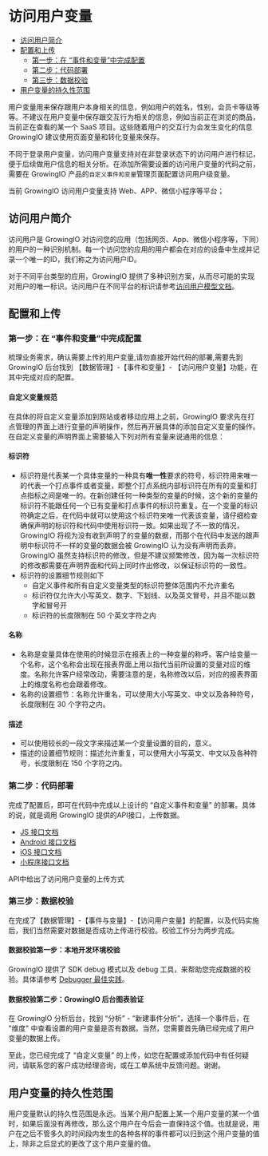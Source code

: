 # 访问用户变量

* [访问用户简介](visituserid.md#fang-wen-yong-hu-jian-jie)
* [配置和上传](https://docs.growingio.com/docs/data-definition/user-variable/visituserid#pei-zhi-he-shang-chuan)
  * [第一步：在 “事件和变量”中完成配置](https://docs.growingio.com/docs/data-definition/user-variable/visituserid#di-yi-bu-zai-shi-jian-he-bian-liang-zhong-wan-cheng-pei-zhi)
  * [第二步：代码部署](https://docs.growingio.com/docs/data-definition/user-variable/visituserid#di-er-bu-dai-ma-bu-shu)
  * [第三步：数据校验](https://docs.growingio.com/docs/data-definition/user-variable/visituserid#di-san-bu-shu-ju-xiao-yan)
* [用户变量的持久性范围](https://docs.growingio.com/docs/data-definition/user-variable/visituserid#yong-hu-bian-liang-de-chi-jiu-xing-fan-wei)

用户变量用来保存跟用户本身相关的信息，例如用户的姓名，性别，会员卡等级等等。不建议在用户变量中保存跟交互行为相关的信息，例如当前正在浏览的商品，当前正在查看的某一个 SaaS 项目。这些随着用户的交互行为会发生变化的信息 GrowingIO 建议使用页面变量和转化变量来保存。

不同于登录用户变量，访问用户变量支持对在非登录状态下的访问用户进行标记，便于后续做用户信息的相关分析。在添加所需要设置的访问用户变量的代码之前，需要在 GrowingIO 产品的`自定义事件和变量`管理页面配置访问用户级变量。

当前 GrowingIO 访问用户变量支持 Web、APP、微信小程序等平台；

## 访问用户简介

访问用户是 GrowingIO 对访问您的应用（包括网页、App、微信小程序等，下同）的用户的一种识别机制。每一个访问您的应用的用户都会在对应的设备中生成并记录一个唯一的ID，我们称之为访问用户ID。

对于不同平台类型的应用，GrowingIO 提供了多种识别方案，从而尽可能的实现对用户的唯一标识。访问用户在不同平台的标识请参考[访问用户模型文档](../../data-model/user-model/visitor.md)。

## 配置和上传 <a id="pei-zhi-he-shang-chuan"></a>

### **第一步：在 “事件和变量”中完成配置** <a id="di-yi-bu-zai-shi-jian-he-bian-liang-zhong-wan-cheng-pei-zhi"></a>

梳理业务需求，确认需要上传的用户变量,请勿直接开始代码的部署,需要先到 GrowingIO 后台找到 【数据管理】-【事件和变量】- 【访问用户变量】功能，在其中完成对应的配置。

#### 自定义变量规范 <a id="zi-ding-yi-bian-liang-gui-fan"></a>

在具体的将自定义变量添加到网站或者移动应用上之前，GrowingIO 要求先在打点管理的界面上进行变量的声明操作，然后再开展具体的添加自定义变量的操作。在自定义变量的声明界面上需要输入下列对所有变量来说通用的信息：

#### **标识符** <a id="biao-shi-fu"></a>

* 标识符是代表某一个具体变量的一种具有**唯一性**要求的符号，标识符用来唯一的代表一个打点事件或者变量，即整个打点系统内部标识符在所有的变量和打点指标之间是唯一的。在新创建任何一种类型的变量的时候，这个新的变量的标识符不能跟任何一个已有变量和打点事件的标识符重复。在一个变量的标识符确定之后，在代码中就可以使用这个标识符来唯一代表该变量，请仔细检查确保声明的标识符和代码中使用标识符一致。如果出现了不一致的情况，GrowingIO 将视为没有收到声明了的变量的数据，而那个在代码中发送的跟声明中标识符不一样的变量的数据会被 GrowingIO 认为没有声明而丢弃。GrowingIO 虽然支持标识符的修改，但是不建议频繁修改，因为每一次标识符的修改都需要在声明界面和代码上同时作出修改，以保证标识符的一致性。
* 标识符的设置细节规则如下
  * 自定义事件和所有自定义变量类型的标识符整体范围内不允许重名
  * 标识符仅允许大小写英文、数字、下划线、以及英文冒号，并且不能以数字和冒号开
  * 标识符的长度限制在 50 个英文字符之内

#### **名称** <a id="ming-cheng"></a>

* 名称是变量具体在使用的时候显示在报表上的一种变量的称呼。客户给变量一个名称，这个名称会出现在报表界面上用以指代当前所设置的变量对应的维度。名称允许客户经常改动，需要注意的是，名称修改以后，对应的报表界面上的维度名称也会跟着修改。
* 名称的设置细节：名称允许重名，可以使用大小写英文、中文以及各种符号，长度限制在 30 个字符之内。

#### **描述** <a id="miao-shu"></a>

* 可以使用较长的一段文字来描述某一个变量设置的目的，意义。
* 描述的设置细节规则：描述允许重复，可以使用大小写英文、中文以及各种符号，长度限制在 150 个字符之内。

### **第二步：代码部署** <a id="di-er-bu-dai-ma-bu-shu"></a>

完成了配置后，即可在代码中完成以上设计的 “自定义事件和变量” 的部署。具体的说，就是调用 GrowingIO 提供的API接口，上传数据。

* [​JS 接口文档​](../../sdk-integration/web-js-sdk/web-js-sdk-api.md#16-she-zhi-fang-wen-yong-hu-ji-bian-liang-visitorset)
* [​Android 接口文档​](https://docs.growingio.com/docs/sdk-integration/android-sdk/#setvisitor)
* [​iOS 接口文档​](https://docs.growingio.com/docs/sdk-integration/ios-sdk/#setvisitor)
* [​小程序接口文档​](https://docs.growingio.com/docs/sdk-integration/mina-sdk#fang-wen-yong-hu-bian-liang)

API中给出了访问用户变量的上传方式

### 第三步：数据校验 <a id="di-san-bu-shu-ju-xiao-yan"></a>

在完成了【数据管理】-【事件与变量】-【访问用户变量】的配置，以及代码实施后，我们当然需要对数据是否成功上传进行校验。校验工作分为两步完成。

#### **数据校验第一步：本地开发环境校验** <a id="shu-ju-xiao-yan-di-yi-bu-ben-di-kai-fa-huan-jing-xiao-yan"></a>

GrowingIO 提供了 SDK debug 模式以及 debug 工具，来帮助您完成数据的校验。具体请参考 [Debugger 最佳实践](https://growingio.gitbook.io/docs/~/drafts/-LPyrvcsY8gb75CQCoOG/primary/sdk-integration/growingio-debugger/best-practice#ppl-yong-hu-bian-liang-shi-jian)。

#### **数据校验第二步：GrowingIO 后台图表验证** <a id="shu-ju-xiao-yan-di-er-bu-growingio-hou-tai-tu-biao-yan-zheng"></a>

在 GrowingIO 分析后台，找到 “分析” - “新建事件分析”，选择一个事件后，在 "维度" 中查看设置的用户变量是否有数据。当然，您需要首先确已经完成了用户变量的数据上传。

至此，您已经完成了 “自定义变量” 的上传，如您在配置或添加代码中有任何疑问，请联系您的客户成功经理咨询，或在工单系统中反馈问题。谢谢。

## **用户变量的持久性范围** <a id="yong-hu-bian-liang-de-chi-jiu-xing-fan-wei"></a>

用户变量默认的持久性范围是永远。当某个用户配置上某一个用户变量的某一个值时，如果后面没有再修改，那么这个用户在今后会一直保持这个值。也就是说，用户在之后不管多久的时间段内发生的各种各样的事件都可以归到这个用户变量的值上，除非之后显式的更改了这个用户变量的值。

